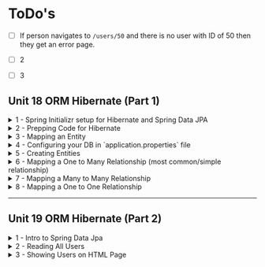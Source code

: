 # ToDo's 
 - [ ] If person navigates to `/users/50` and there is no user with ID of 50 then they get an error page.
 - [ ] 2 
 - [ ] 3




## Unit 18 ORM Hibernate (Part 1)

<details>

<summary>1 - Spring Initializr setup for Hibernate and Spring Data JPA</summary>

- **Language:** Java
- **Project:** Maven
- **Spring Boot:** 3.3.0
- **Project Metadata:**
    - **Group:** com.coderscampus
    - **Artifact:** Unit_18_Hibernate_2
    - **Name:** Unit_18_Hibernate
    - **Description:** Demo project for Spring Boot and Hibernate
    - **Package name:** com.coderscampus.Unit_18_Hibernate_2
- **Packaging:** Jar
- **Java:** 17
- **Dependencies:**
    - Spring Web
    - Spring Data JPA
    - Thymeleaf
    - MySQL Driver
    - Spring Boot DevTools
</details>

<details>

<summary>2 - Prepping Code for Hibernate</summary>

- `domain` package name means the contents/objects in here refer to database tables
- First we created a `User` class in the `domain` package and that implies we have a `User` database table

At the end of the day we perform CRUD opperations
- Create data
- Read data
- Update data
- Delete data

Our jobs are in data creation and management

</details>


<details>

<summary>3 - Mapping an Entity</summary>

1. Need to put `@Entity` above the `public class ClassName`, normally found within `domain` package. This tells Hibernate that their is a database table assosciate with this Object. Hibernate is the ORM (Object Relational Mapping) tool that maps Java classes to database tables and visa versa.
- `@Entity` annotation means this entire Class is an Entity.
- Entity means an Object that represents a database table
- Hibernate abides by the JPA (Java Persistence API)
- JPA is a contract that says, if you implement X,Y,Z you need to abide by these rules.
  - JPA is a specification (a set of interfaces and rules) defined by Java EE (now Jakarta EE) for object-relational mapping (ORM) and persistence management in Java applications
2. Because `user` is a keyword in SQL we need to use `@Table(name="users")` and attach that annotation beneath `@Entity`. This overrides the database table it would have been, aka `user`, and change it so their are no conflicts with SQL.
3. Assign a primary key. In Java you do that be creating an instance variable, `private Long userId;`, make your Getters and Setters, and above the Getter you'll attach the `@Id` annotation.
4. Because we want the primary key auto-incremented, we'll add `@GeneratedValue(strategy = GenerationType.IDENTITY)` beneath the primary key, `@Id`, above the instance variable for `userId`.

<!-- Hashnode has all the above content -->

What we're doing here is putting in Java code annotations that help Hibernate put together a `create table` SQL script.

</details>


<details>

<summary>4 - Configuring your DB in `application.properties` file</summary>

1. In `application.properties` file I added
```text
spring.datasource.driverClassName = com.mysql.cj.jdbc.Driver
spring.datasource.url = jdbc:mysql://localhost:3306/hibernate_example_2
spring.datasource.username = ${MYSQL_USERNAME}
spring.datasource.password = ${MYSQL_PASSWORD}
# --- none, create, create-drop, or update ---
spring.jpa.hibernate.ddl-auto = create
spring.jpa.show-sql = true
spring.thymeleaf.prefix=file:src/main/resources/templates/
spring.devtools.livereload.enabled=true
# --- UNCOMMENT LINE BELOW FOR DEBUGGING ASSISTANCE ---
logging.level.org.springframework.web=DEBUG
```

2. Create a `.evn` file in the root folder of project and attach
```text
MYSQL_USERNAME=your_username_here
MYSQL_PASSWORD=your_password_here

```

3. Add the dotenv dependency to pom.xml file.
```Java
  <dependency>
			<groupId>io.github.cdimascio</groupId>
			<artifactId>java-dotenv</artifactId>
			<version>5.2.2</version>
	</dependency>
```

4. Right click on root project folder > Maven > Reload Project
5. Add the following content to the `main` method of project or to your `Unit18HibernateApplication.java` file.

```Java
package com.coderscampus.Unit_18_Hibernate_2;

import io.github.cdimascio.dotenv.Dotenv;
import org.springframework.boot.SpringApplication;
import org.springframework.boot.autoconfigure.SpringBootApplication;

@SpringBootApplication
public class Unit18HibernateApplication {

	public static void main(String[] args) {
		
//	---	Content added ---
		Dotenv dotenv = Dotenv.load();
		System.setProperty("MYSQL_USERNAME", dotenv.get("MYSQL_USERNAME"));
		System.setProperty("MYSQL_PASSWORD", dotenv.get("MYSQL_PASSWORD"));
//	---	End of content added ---
		SpringApplication.run(Unit18HibernateApplication.class, args);
	}
}
```

6. Add these lines to `.gitignore` file
```text
### Configuration files ###
.env
```

7. Run application

</details>


<details>

<summary>5 - Creating Entities</summary>

1. Work on connecting a One to Many relationship with the Account class and Transaction class.
- First we work on One to Many relationship
- Second we work on Many to Many relationship
- Third we work on One to One relationship

</details>


<details>

<summary>6 - Mapping a One to Many Relationship (most common/simple relationship)</summary>

1. First we work on One to Many relationship
- One Account can have Many Transactions. Any Transaction we grab should point back to only one Account.
2. Within the Account class (the "One" relationship) we will add an instance variable to hold the list of Transactions, it will hold
```Java
private List<Transaction> transactions = new ArrayList<>();
```
- We need to tell hibernate what the relationship is between the Account and the Transaction. Once we attach the instance variable now we need tell hibernate what that field is. Above the instance variable we'll write
```Java
@OneToMany
```

3. Now within the Transaction class (the "Many" relationship) we will add an instance variable to hold the Account object.
```Java
private Account account;
```
- We need to tell hibernate what the relationship is between the Transaction and the Account. Once we attach the instance variable now we need tell hibernate what that field is. Above the instance variable we'll write
```Java
@ManyToOne
``` 

4. Now that we have those relationships assinged using annotations we'll go back to the Account class and within the `@OneToMany` annotation we'll add `(mappedBy = "account")`, assinging the "one" part of the relationship to `account`, which is the instance variable name within the Transaction class. The annotation will look like this.
```Java
@OneToMany(mappedBy = "account")
```

5. Next we will head over to the Transaction class and above the instance variable `private Account account;` we will assign the `@ManyToOne` annotation. And something odd we ran into as we were running the application, the console spit out `account_account_id` as the column name for `account_id`. That is wrong, so we will add the `@JoinColumn(name="account_id")` above the `private Account account;` instance variable. When we're all said and done it will look like this. Pretty sure the console spit out `account_account_id` because the first "account" is for the class name and then appended to it is the `private Long accountId;` as "account_id".
```Java
@ManyToOne
    @JoinColumn(name="account_id")
    private Account account;
```  

</details>


<details>

<summary>7 - Mapping a Many to Many Relationship</summary>

1. In this Banking Account we can have a Many To Many relationship between User and Account
- One way of saying it
  - There could be multiple users on an account (Spouse/Partner)
  - And there could be multiple acccounts associated with those multiple users
- Another way of saying it
  - One, or more, users can be associate with multiple bank accounts
  - Any bank account could map back to multiple users
    - With that said this is a Many To Many relationship

- We are also looking at the Parent-Child relationship.
  - Parent or owning side is the User of the account and the account is the child
    - You can't have an account without a user.

2. To assing the Many To Many Relationship we'll start in User class and add the instance variable below.
```Java
private List<Account> accounts = new ArrayList<>();
```
- Above that we'll attach the `@ManyToMany` annotation
- And below that annotation we'll assign the the `JoinTable` name that connects these two tables. That annotaion is below.
  - The `JoinTable` is a combination of the `Parent table name and the Child table name`. In this case the Parent table is called User and the Child table is called Account. So we'll combine those two names, make sure they are lowercase and put an underscore between the two so it's successfully read by MySQL.
```Java
@JoinTable(name="user_account")
```
- Now attached/below the `@JoinTable` we'll add the columns that we are joining.
  - First we start with the column name within the table we are in and then what column name of the Account table do we want to connect to.
    - We want the User's JoinColumn to be `userId` (`user_id` in MySQL) and we want the `inverseJoinColumn` or aka the column name of the Account table we are joining this to, will be `accountId` (`account_id` in MySQL). See example below.
```Java
    @JoinTable(name="user_account", // Table name
        joinColumns = @JoinColumn(name="user_id"), // Parent class column name
        inverseJoinColumns = @JoinColumn(name="account_id")) // Child class column name
```
- Something to remeber, you will only map this out on the Parent class of the relationship. Over on the Child class, aka the Account class we will create a new instance variable to hold the users in the Account class, and above that instance variable we will assign the Many To Many annotation and assign the name to be `accounts`. It will look like this...
```Java
@ManyToMany(mappedBy = "accounts") 
    private List<User> users = new ArrayList<>();
```
- "accounts" is the instance variable name from the User class that is a List. Need to ensure we grab the correct instance variable name so it's being correctly mapped back to the correct location.
</details>


<details>

<summary>8 - Mapping a One to One Relationship</summary>

1. Start off by creating the Address POJO and add the `@Entity` annotation at the top of the class.
2. The One to One relationship is between the User and the Address
- There is one user for every address and one address for every user.
  - Technically, in the future this could be a One to Many relationship in the future because One person could have multiple addresses.
    - Yet this is a great opportunity to use a One to One relationship so we'll continue building it as such.
- In the Address class we'll add the instance variable for a user, `private User user;`
- And in the User class we'll add the instance variable for an address, `private Address address;`
  - Make sure to add Getters and Setters for each.

3. Add annotations
- In a One to One relationship there isn't technically a Parent Child relationship but assigning those names to the tables could help us figure out what annotaitons to put where.
- Add the `@OneToOne` annotation in the User class above address instance variable.
  - And add `(mappedBy = "user")` becauase we are mapping this to the instance variable, user, inside the Address class.
- Now it's time to add further annotations.
  - Make sure the `@Id` is above the userId instance variable in the Address class to assign that it's the Primary Key.
  - We'll also want to use the `userId` as the Foreign Key as well.
    - To do that we'll add the following above the user instance variable.

- Because the `userId` column is two things at once. It's the Primary Key and the Foreign Key so it's now considered an embeded key.
  - We are using the `mapsId` to solve this problem. Below the `mapsId` annotation we need to assign the column name we're attaching this data to and that would be the userId/user_id colum. If we didnt' add `@JoinColumn` and tell it the correct column name it would default to `user_user_id` and we don't want that.

```Java
@OneToOne
@MapsId
@JoinColumn(name = "user_id")
private User user;
```

</details>





---

## Unit 19 ORM Hibernate (Part 2)

<details>

<summary>1 - Intro to Spring Data Jpa</summary>

1. Instead of using JDBC (Java Database Connectivity) to manually create our SQL queries we will use Spring Data JPA because there is a lot of "out of the box" queries already made for use. We'll dive deeper into customizing our own later on.
2. Create the `repository` package at the main folder level within the `java` package. This is the same level that you'll already have the `domain` package.
3. Within `repository` create a UserController interface, not class. This interface will extend `JpaRepository` and it will extend 2 things.
- 1. It extends T which stands for Type of domain object it will be working with. In this case, the UserRepository extends the domain object of `User`.
- 2. And ID, stands for Type of Id. When you go to the User class what is the @Id of the User? The @Id is Long, and that'll be what you put in for ID.
  - See below for the visual example
    - Because this is an interface we use `extends`. If this was a class we would use `implements`, rather than `extends`.
```Java
package com.coderscampus.Unit_18_Hibernate_2.web;

import com.coderscampus.Unit_18_Hibernate_2.domain.User;
import org.springframework.data.jpa.repository.JpaRepository;

public interface UserController extends JpaRepository<User, Long> {
}
```

</details>








<details>

<summary>2 - Reading All Users</summary>

1. Before getting started make sure Thymeleaf is a dependecy within `application.properties` file.


2. High level overview of the packages.
- 1. Controllers intercept the request and send the flow of code to service.
- 2. The service does something
- 3. Service talks to repository

```Text
 controller -> service -> repository
```

- You should not jump the gun and go from controller directly to repository. That's known as a code smell. You want the only code in the controller to be controller specific code. Each of these packages have sepcific types of code written out to facilitate a very specific action.
- If a controller is talking with a repository that normally means that the controller is doing service oriented behavior. Make sure to seperate concerns into the correct package.

3. Create a `web` package at the same level as our other packages. Inside this web package add a `UserController` class.
- Inside the UserController we'll make a @GetMapping for `/users` and we'll call the method `getAllUsers`
- We'll inject a `ModelMap` to get the all the users onto the HTML template, not made yet.
- To get all the users we add a List to store them in and use `model.put` to put all the users onto this path, then `return "users"`, the HTML template to view all the users that we haven't created yet. Should look like this.

```Java
package com.coderscampus.Unit_18_Hibernate_2.web;

import com.coderscampus.Unit_18_Hibernate_2.domain.User;
import com.coderscampus.Unit_18_Hibernate_2.service.UserService;
import org.springframework.stereotype.Controller;
import org.springframework.ui.ModelMap;
import org.springframework.web.bind.annotation.GetMapping;

import java.util.List;

@Controller
public class UserController  {

    private final UserService userService;

    public UserController(UserService userService) {
        this.userService = userService;
    }

    @GetMapping("/users")
    public String getAllUsers(ModelMap model) {
       List<User> users = userService.findALl();
        model.put("users", users);
        return "users";
    }
}
```

4. Within `resources/templates/` make a `users.html` template.
- Attach Thymeleaf attribute with the `html` tag.
  - Update Title to be Users
  - Create an H1 tag saying Users
  - Perform a Thymeleaf for each loop on users and get the users userId, name, and username.
    - It should look like this.

```HTML
<!DOCTYPE html>
<html xmlns:th="http://thymeleaf.org" lang="en">
<head>
    <meta charset="UTF-8">
    <title>Users</title>
</head>
<body>
<h1>Users</h1>
<div th:each="user : ${users}">
    <span th:text="${user.userId}"></span>
    <span th:text="${user.name}"></span>
    <span th:text="${user.username}"></span>
</div>

</body>
</html>
```

</details>

<details>

<summary>3 - Showing Users on HTML Page</summary>

1. As of right now we have no users, so jump into MySQL Workbench or DataGrip and add the following SQL to insert a group of users.
```SQL
INSERT INTO users (name, password, username)
VALUES ("Trevor Page", "mmmmmHoney!", "trevor@cratycodr.com"),
       ("John Doe", "dontEnjoyHoney", "johndoe@doe.com"),
       ("Amy Spears", "2000sAllTheWay", "amyspears@gmail.com");
```

When we run the app we can navigate to `localhost:8080` and now see all our users.

2. Now we want to be able to find 1 user. Go to `UserService.java` and you'll code the following...
```Java
 public User findOneUserById(Long userId) {
        Optional<User> userOpt = userRepo.findById(userId);
        return userOpt.orElse(new User());
    }
```
- Reason for the optional is becase there is no garantee the userId that's put in the URL will be there and the `orElse` is added to allow us to not crash the web app if the user isn't actually there. It'll return us a blank user.
3. Navigate to `UserController.java` and create the mapping and method to grab this data.
```Java
    @GetMapping("/users/{userId}")
    public String getOneUser(@PathVariable Long userId, ModelMap model) {
        User user = userService.findOneUserById(userId);
        model.put("users", Arrays.asList(user));
        return "users";
    }
```
- Ensure that the GetMapping {userId} is the same as the PathVariable Long userId. That is what is being passed into the path and what's being used in this method.

4. One addition I made was to navigate over to `templates/users.html` and attach the navigational link to use userId using Thymeleaf, so that each users Id is clickable, rather than writing each user out in the URL each time we want to view one of them. Update the <a> tag like it is below.

```HTML
<a th:href="@{/users/{id}(id=${user.userId})}" th:text="${user.userId}"></a>
```

</details>